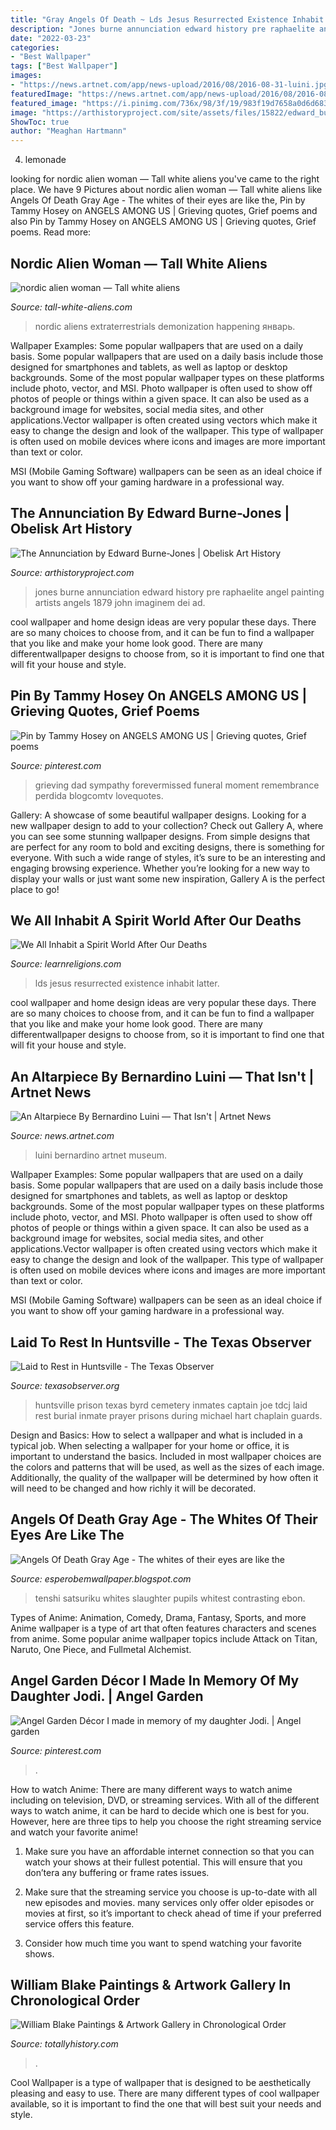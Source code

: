```yaml
---
title: "Gray Angels Of Death ~ Lds Jesus Resurrected Existence Inhabit Latter"
description: "Jones burne annunciation edward history pre raphaelite angel painting artists angels 1879 john imaginem dei ad"
date: "2022-03-23"
categories:
- "Best Wallpaper"
tags: ["Best Wallpaper"]
images:
- "https://news.artnet.com/app/news-upload/2016/08/2016-08-31-luini.jpg"
featuredImage: "https://news.artnet.com/app/news-upload/2016/08/2016-08-31-luini.jpg"
featured_image: "https://i.pinimg.com/736x/98/3f/19/983f19d7658a0d6d683ef0834b446471.jpg"
image: "https://arthistoryproject.com/site/assets/files/15822/edward_burne-jones-the_annunciation-1879-trivium-art-history.1200x0.jpg"
ShowToc: true
author: "Meaghan Hartmann"
---
```



4. lemonade 

	

		
looking for nordic alien woman — Tall white aliens you've came to the right place. We have 9 Pictures about nordic alien woman — Tall white aliens like Angels Of Death Gray Age - The whites of their eyes are like the, Pin by Tammy Hosey on ANGELS AMONG US | Grieving quotes, Grief poems and also Pin by Tammy Hosey on ANGELS AMONG US | Grieving quotes, Grief poems. Read more:
		
    
## Nordic Alien Woman — Tall White Aliens

<img loading=lazy src="https://tall-white-aliens.com/wp-content/uploads/2016/12/nordic-alien-woman-11-212x300.jpg" onerror="this.onerror=null;this.src='https://tse3.mm.bing.net/th?id=OIP.Ijiy8fbDg8lYc_f-NrC_jgHaKe&amp;pid=15.1';" alt="nordic alien woman — Tall white aliens">

_Source: tall-white-aliens.com_

>nordic aliens extraterrestrials demonization happening январь. 

	

Wallpaper Examples: Some popular wallpapers that are used on a daily basis.
Some popular wallpapers that are used on a daily basis include those designed for smartphones and tablets, as well as laptop or desktop backgrounds. Some of the most popular wallpaper types on these platforms include photo, vector, and MSI. 
Photo wallpaper is often used to show off photos of people or things within a given space. It can also be used as a background image for websites, social media sites, and other applications.Vector wallpaper is often created using vectors which make it easy to change the design and look of the wallpaper. This type of wallpaper is often used on mobile devices where icons and images are more important than text or color. 

MSI (Mobile Gaming Software) wallpapers can be seen as an ideal choice if you want to show off your gaming hardware in a professional way.

    
## The Annunciation By Edward Burne-Jones | Obelisk Art History

<img loading=lazy src="https://arthistoryproject.com/site/assets/files/15822/edward_burne-jones-the_annunciation-1879-trivium-art-history.1200x0.jpg" onerror="this.onerror=null;this.src='https://tse3.mm.bing.net/th?id=OIP.KiK0ZZoCI7Wo0aROmjdDEgHaR0&amp;pid=15.1';" alt="The Annunciation by Edward Burne-Jones | Obelisk Art History">

_Source: arthistoryproject.com_

>jones burne annunciation edward history pre raphaelite angel painting artists angels 1879 john imaginem dei ad. 

	

cool wallpaper and home design ideas are very popular these days. There are so many choices to choose from, and it can be fun to find a wallpaper that you like and make your home look good. There are many differentwallpaper designs to choose from, so it is important to find one that will fit your house and style.

    
## Pin By Tammy Hosey On ANGELS AMONG US | Grieving Quotes, Grief Poems

<img loading=lazy src="https://i.pinimg.com/736x/71/c5/0c/71c50cb7ad98c5296cbfec4e49cd194d.jpg" onerror="this.onerror=null;this.src='https://tse1.mm.bing.net/th?id=OIP.YaLBTuKXdDHdqPxx4gxP3wHaLG&amp;pid=15.1';" alt="Pin by Tammy Hosey on ANGELS AMONG US | Grieving quotes, Grief poems">

_Source: pinterest.com_

>grieving dad sympathy forevermissed funeral moment remembrance perdida blogcomtv lovequotes. 

	

Gallery: A showcase of some beautiful wallpaper designs.
Looking for a new wallpaper design to add to your collection? Check out Gallery A, where you can see some stunning wallpaper designs. From simple designs that are perfect for any room to bold and exciting designs, there is something for everyone. With such a wide range of styles, it’s sure to be an interesting and engaging browsing experience. Whether you’re looking for a new way to display your walls or just want some new inspiration, Gallery A is the perfect place to go!





	
	
    
## We All Inhabit A Spirit World After Our Deaths

<img loading=lazy src="https://www.learnreligions.com/thmb/wl3tEVOkWcxkSfvUYfoN5h0l030=/2125x1416/filters:fill(auto,1)/GettyImages-589889975-571525ff5f9b588cc211a00b.jpg" onerror="this.onerror=null;this.src='https://tse3.mm.bing.net/th?id=OIP.dS0nNYgbDRfq8PEwLP17wgHaE7&amp;pid=15.1';" alt="We All Inhabit a Spirit World After Our Deaths">

_Source: learnreligions.com_

>lds jesus resurrected existence inhabit latter. 

	

cool wallpaper and home design ideas are very popular these days. There are so many choices to choose from, and it can be fun to find a wallpaper that you like and make your home look good. There are many differentwallpaper designs to choose from, so it is important to find one that will fit your house and style.

    
## An Altarpiece By Bernardino Luini — That Isn&#039;t | Artnet News

<img loading=lazy src="https://news.artnet.com/app/news-upload/2016/08/2016-08-31-luini.jpg" onerror="this.onerror=null;this.src='https://tse2.mm.bing.net/th?id=OIP.lxzSvanGVcBduI1TJ0zM1AHaNE&amp;pid=15.1';" alt="An Altarpiece By Bernardino Luini — That Isn&#039;t | Artnet News">

_Source: news.artnet.com_

>luini bernardino artnet museum. 

	

Wallpaper Examples: Some popular wallpapers that are used on a daily basis.
Some popular wallpapers that are used on a daily basis include those designed for smartphones and tablets, as well as laptop or desktop backgrounds. Some of the most popular wallpaper types on these platforms include photo, vector, and MSI. 
Photo wallpaper is often used to show off photos of people or things within a given space. It can also be used as a background image for websites, social media sites, and other applications.Vector wallpaper is often created using vectors which make it easy to change the design and look of the wallpaper. This type of wallpaper is often used on mobile devices where icons and images are more important than text or color. 

MSI (Mobile Gaming Software) wallpapers can be seen as an ideal choice if you want to show off your gaming hardware in a professional way.

    
## Laid To Rest In Huntsville - The Texas Observer

<img loading=lazy src="http://www.texasobserver.org/wp-content/uploads/2014/03/BURIALS2586.jpg" onerror="this.onerror=null;this.src='https://tse1.mm.bing.net/th?id=OIP.QUOklZObnRn6BWnPoLsZSAHaE7&amp;pid=15.1';" alt="Laid to Rest in Huntsville - The Texas Observer">

_Source: texasobserver.org_

>huntsville prison texas byrd cemetery inmates captain joe tdcj laid rest burial inmate prayer prisons during michael hart chaplain guards. 

	

Design and Basics: How to select a wallpaper and what is included in a typical job.
When selecting a wallpaper for your home or office, it is important to understand the basics. Included in most wallpaper choices are the colors and patterns that will be used, as well as the sizes of each image. Additionally, the quality of the wallpaper will be determined by how often it will need to be changed and how richly it will be decorated.

    
## Angels Of Death Gray Age - The Whites Of Their Eyes Are Like The

<img loading=lazy src="https://i.pinimg.com/originals/90/c0/c7/90c0c70617007251dd81a3797a0f97f2.jpg" onerror="this.onerror=null;this.src='https://tse2.mm.bing.net/th?id=OIP.Dhgrz6h28HlmUzoxk5GQ1QHaJ5&amp;pid=15.1';" alt="Angels Of Death Gray Age - The whites of their eyes are like the">

_Source: esperobemwallpaper.blogspot.com_

>tenshi satsuriku whites slaughter pupils whitest contrasting ebon. 

	

Types of Anime: Animation, Comedy, Drama, Fantasy, Sports, and more
Anime wallpaper is a type of art that often features characters and scenes from anime. Some popular anime wallpaper topics include Attack on Titan, Naruto, One Piece, and Fullmetal Alchemist.

    
## Angel Garden Décor I Made In Memory Of My Daughter Jodi. | Angel Garden

<img loading=lazy src="https://i.pinimg.com/736x/98/3f/19/983f19d7658a0d6d683ef0834b446471.jpg" onerror="this.onerror=null;this.src='https://tse2.mm.bing.net/th?id=OIP.ru6MUMD3YTjIYejyoFh_fQHaJ3&amp;pid=15.1';" alt="Angel Garden Décor I made in memory of my daughter Jodi. | Angel garden">

_Source: pinterest.com_

>. 

	

How to watch Anime: There are many different ways to watch anime including on television, DVD, or streaming services.
With all of the different ways to watch anime, it can be hard to decide which one is best for you. However, here are three tips to help you choose the right streaming service and watch your favorite anime!
1. Make sure you have an affordable internet connection so that you can watch your shows at their fullest potential. This will ensure that you don’tera any buffering or frame rates issues.

2. Make sure that the streaming service you choose is up-to-date with all new episodes and movies. many services only offer older episodes or movies at first, so it’s important to check ahead of time if your preferred service offers this feature.

3. Consider how much time you want to spend watching your favorite shows.

    
## William Blake Paintings &amp; Artwork Gallery In Chronological Order

<img loading=lazy src="http://totallyhistory.com/wp-content/uploads/2012/07/christ-in-the-sepulchre-by-William-Blake.jpg" onerror="this.onerror=null;this.src='https://tse2.mm.bing.net/th?id=OIP.6Oe5e4m-nJlny6wIdm-JWQHaJ4&amp;pid=15.1';" alt="William Blake Paintings &amp; Artwork Gallery in Chronological Order">

_Source: totallyhistory.com_

>. 

	

Cool Wallpaper is a type of wallpaper that is designed to be aesthetically pleasing and easy to use. There are many different types of cool wallpaper available, so it is important to find the one that will best suit your needs and style.

